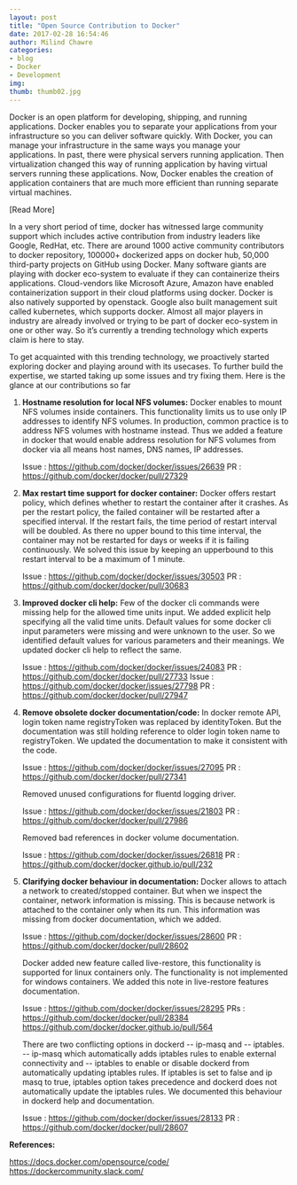 ```yaml
---
layout: post
title: "Open Source Contribution to Docker"
date: 2017-02-28 16:54:46
author: Milind Chawre
categories:
- blog
- Docker
- Development
img:
thumb: thumb02.jpg
---
```


Docker is an open platform for developing, shipping, and running applications. Docker enables you to separate your applications from your infrastructure so you can deliver software quickly. With Docker, you can manage your infrastructure in the same ways you manage your applications. In past, there were physical servers running application. Then virtualization changed this way of running application by having virtual servers running these applications. Now, Docker enables the creation of application containers that are much more efficient than running separate virtual machines.

[Read More]

In a very short period of time, docker has witnessed large community support which includes active contribution from industry leaders like Google, RedHat, etc. There are around 1000 active community contributors to docker repository, 100000+ dockerized apps on docker hub, 50,000 third-party projects on GitHub using Docker. Many software giants are playing with docker eco-system to evaluate if they can containerize theirs applications. Cloud-vendors like Microsoft Azure, Amazon have enabled containerization support in their cloud platforms using docker. Docker is also natively supported by openstack. Google also built management suit called kubernetes, which supports docker. Almost all major players in industry are already involved or trying to be part of docker eco-system in one or other way. So it’s currently a trending technology which experts claim is here to stay.

To get acquainted with this trending technology, we proactively started exploring docker and playing around with its usecases. To further build the expertise, we started taking up some issues and try fixing them. Here is the glance at our contributions so far 

1. **Hostname resolution for local NFS volumes:** 
   Docker enables to mount NFS volumes inside containers. This functionality limits us to use only IP addresses to identify NFS volumes. In production, common practice is to address NFS volumes with hostname instead. Thus we added a feature in docker that would enable address resolution for NFS volumes from docker via all means host names, DNS names, IP addresses.
   
   Issue : https://github.com/docker/docker/issues/26639
   PR : https://github.com/docker/docker/pull/27329

2. **Max restart time support for docker container:**
   Docker offers restart policy, which defines whether to restart the container after it crashes. As per the restart policy, the failed container will be restarted after a specified interval. If the restart fails, the time period of restart interval will be doubled. As there no upper bound to this time interval, the container may not be restarted for days or weeks if it is failing continuously. We solved this issue by keeping an upperbound to this restart interval to be a maximum of 1 minute.
   
   Issue : https://github.com/docker/docker/issues/30503 
   PR : https://github.com/docker/docker/pull/30683

3. **Improved docker cli help:**
   Few of the docker cli commands were missing help for the allowed time units input. We added explicit help specifying all the valid time units. Default values for some docker cli input parameters were missing and were unknown to the user. So we identified default values for various parameters and their meanings. We updated docker cli help to reflect the same. 
   
   Issue : https://github.com/docker/docker/issues/24083 
   PR : https://github.com/docker/docker/pull/27733 
   Issue : https://github.com/docker/docker/issues/27798 
   PR : https://github.com/docker/docker/pull/27947

4. **Remove obsolete docker documentation/code:** 
   In docker remote API, login token name registryToken was replaced by identityToken. But the documentation was still holding reference to older login token name to registryToken. We updated the documentation to make it consistent with the code. 
   
   Issue : https://github.com/docker/docker/issues/27095 
   PR : https://github.com/docker/docker/pull/27341 
   
   Removed unused configurations for fluentd logging driver. 
   
   Issue : https://github.com/docker/docker/issues/21803 
   PR : https://github.com/docker/docker/pull/27986 
   
   Removed bad references in docker volume documentation.
   
   Issue : https://github.com/docker/docker/issues/26818
   PR : https://github.com/docker/docker.github.io/pull/232

5. **Clarifying docker behaviour in documentation:**
   Docker allows to attach a network to created/stopped container. But when we inspect the container, network information is missing. This is because network is attached to the container only when its run. This information was missing from docker documentation, which we added. 
   
   Issue : https://github.com/docker/docker/issues/28600 
   PR : https://github.com/docker/docker/pull/28602 
   
   Docker added new feature called live-restore, this functionality is supported for linux containers only. The functionality is not implemented for windows containers. We added this note in live-restore features documentation. 
   
   Issue : https://github.com/docker/docker/issues/28295 
   PRs : https://github.com/docker/docker/pull/28384 
   https://github.com/docker/docker.github.io/pull/564
   
   There are two conflicting options in dockerd -- ip-masq and -- iptables. -- ip-masq which automatically adds iptables rules to enable external connectivity and -- iptables to enable or disable dockerd from automatically updating iptables rules. If iptables is set to false and ip masq to true, iptables option takes precedence and dockerd does not automatically update the iptables rules. We documented this behaviour in dockerd help and documentation.
   
   Issue : https://github.com/docker/docker/issues/28133
   PR : https://github.com/docker/docker/pull/28607

**References:**

https://docs.docker.com/opensource/code/
https://dockercommunity.slack.com/

